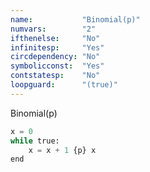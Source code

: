```yaml
---
name:           "Binomial(p)"
numvars:        "2"
ifthenelse:     "No"
infinitesp:     "Yes"
circdependency: "No"
symbolicconst:  "Yes"
contstatesp:    "No"
loopguard:      "(true)"
---
```


Binomial(p)

```python
x = 0
while true:
    x = x + 1 {p} x
end
```
